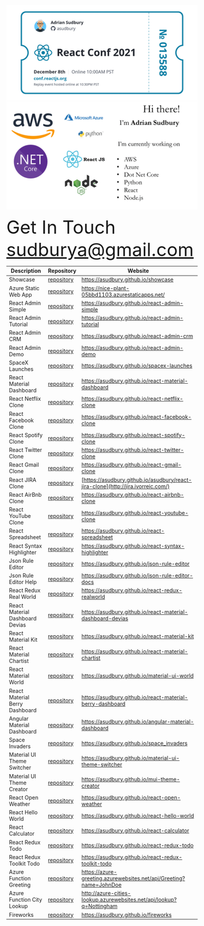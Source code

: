 ![github message](/react-conf.gif)
![github message](https://github.com/asudbury/asudbury/blob/master/github-message-3.gif?raw=true)

<font size="7" style="text-align: right">Get In Touch sudburya@gmail.com</font>

| Description                     | Repository                                                                | Website                                                                           |
| ------------------------------- | ------------------------------------------------------------------------- | --------------------------------------------------------------------------------- |
| Showcase                        | [repository](https://github.com/asudbury/showcase)                        | https://asudbury.github.io/showcase                                               |
| Azure Static Web App            | [repository](https://github.com/asudbury/azure-static-web-app)            | https://nice-plant-05bbd1103.azurestaticapps.net/                                 |
| React Admin Simple              | [repository](https://github.com/asudbury/react-admin-simple)              | https://asudbury.github.io/react-admin-simple                                     |
| React Admin Tutorial            | [repository](https://github.com/asudbury/react-admin-tutorial)            | https://asudbury.github.io/react-admin-tutorial                                   |
| React Admin CRM                 | [repository](https://github.com/asudbury/react-admin-crm)                 | https://asudbury.github.io/react-admin-crm                                        |
| React Admin Demo                | [repository](https://github.com/asudbury/react-admin-demo)                | https://asudbury.github.io/react-admin-demo                                       |
| SpaceX Launches                 | [repository](https://github.com/asudbury/spacex-launches)                 | https://asudbury.github.io/spacex-launches                                        |
| React Material Dashboard        | [repository](https://github.com/asudbury/react-material-dashboard)        | https://asudbury.github.io/react-material-dashboard                               |
| React Netflix Clone             | [repository](https://github.com/asudbury/react-netflix-clone)             | https://asudbury.github.io/react-netflix-clone                                    |
| React Facebook Clone            | [repository](https://github.com/asudbury/react-facebook-clone)            | https://asudbury.github.io/react-facebook-clone                                   |
| React Spotify Clone             | [repository](https://github.com/asudbury/react-spotify-clone)             | https://asudbury.github.io/react-spotify-clone                                    |
| React Twitter Clone             | [repository](https://github.com/asudbury/react-twitter-clone)             | https://asudbury.github.io/react-twitter-clone                                    |
| React Gmail Clone               | [repository](https://github.com/asudbury/react-gmail-clone)               | https://asudbury.github.io/react-gmail-clone                                      |
| React JIRA Clone                | [repository](https://github.com/asudbury/react-jira-clone)                | [https://asudbury.github.io/asudbury/react-jira-clone](http://jira.ivorreic.com/) |
| React AirBnb Clone              | [repository](https://github.com/asudbury/react-airbnb-clone)              | https://asudbury.github.io/react-airbnb-clone                                     |
| React YouTube Clone             | [repository](https://github.com/asudbury/react-youtube-clone)             | https://asudbury.github.io/react-youtube-clone                                    |
| React Spreadsheet               | [repository](https://github.com/asudbury/react-spreadsheet)               | https://asudbury.github.io/react-spreadsheet                                      |
| React Syntax Highlighter        | [repository](https://github.com/asudbury/react-syntax-highlighter)        | https://asudbury.github.io/react-syntax-highlighter                               |
| Json Rule Editor                | [repository](https://github.com/asudbury/json-rule-editor)                | https://asudbury.github.io/json-rule-editor                                       |
| Json Rule Editor Help           | [repository](https://github.com/asudbury/json-rule-editor-docs)           | https://asudbury.github.io/json-rule-editor-docs                                  |
| React Redux Real World          | [repository](https://github.com/asudbury/react-redux-realworld)           | https://asudbury.github.io/react-redux-realworld                                  |
| React Material Dashboard Devias | [repository](https://github.com/asudbury/react-material-dashboard-devias) | https://asudbury.github.io/react-material-dashboard-devias                        |
| React Material Kit              | [repository](https://github.com/asudbury/react-material-kit)              | https://asudbury.github.io/react-material-kit                                     |
| React Material Chartist         | [repository](https://github.com/asudbury/react-material-chartist)         | https://asudbury.github.io/react-material-chartist                                |
| React Material World            | [repository](https://github.com/asudbury/material-ui-world)               | https://asudbury.github.io/material-ui-world                                      |
| React Material Berry Dashboard  | [repository](https://github.com/asudbury/react-material-berry-dashboard)  | https://asudbury.github.io/react-material-berry-dashboard                         |
| Angular Material Dashboard      | [repository](https://github.com/asudbury/angular-material-dashboard)      | https://asudbury.github.io/angular-material-dashboard                             |
| Space Invaders                  | [repository](https://github.com/asudbury/space_invaders)                  | https://asudbury.github.io/space_invaders                                         |
| Material UI Theme Switcher      | [repository](https://github.com/asudbury/material-ui-theme-switcher)      | https://asudbury.github.io/material-ui-theme-switcher                             |
| Material UI Theme Creator       | [repository](https://github.com/asudbury/mui-theme-creator)               | https://asudbury.github.io/mui-theme-creator                                      |
| React Open Weather              | [repository](https://github.com/asudbury/react-open-weather)              | https://asudbury.github.io/react-open-weather                                     |
| React Hello World               | [repository](https://github.com/asudbury/react-hello-world)               | https://asudbury.github.io/react-hello-world                                      |
| React Calculator                | [repository](https://github.com/asudbury/react-calculator)                | https://asudbury.github.io/react-calculator                                       |
| React Redux Todo                | [repository](https://github.com/asudbury/react-redux-todo)                | https://asudbury.github.io/react-redux-todo                                       |
| React Redux Toolkit Todo        | [repository](https://github.com/asudbury/react-redux-toolkit-todo)        | https://asudbury.github.io/react-redux-toolkit-todo                               |
| Azure Function Greeting         | [repository](https://github.com/asudbury/Azure-Greeting)                  | https://azure-greeting.azurewebsites.net/api/Greeting?name=JohnDoe                |
| Azure Function City Lookup      | [repository](https://github.com/asudbury/Azure-City-Lookup)               | http://azure-cities-lookup.azurewebsites.net/api/lookup?q=Nottingham              |
| Fireworks                       | [repository](https://github.com/asudbury/fireworks)                       | https://asudbury.github.io/fireworks                                              |

